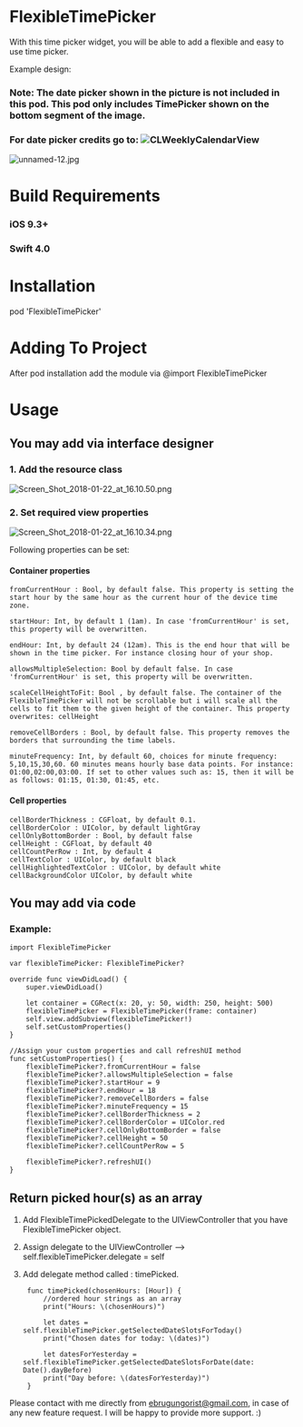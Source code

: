 # FlexibleTimePicker
With this time picker widget, you will be able to add a flexible and easy to use time picker.

Example design:

### Note: The date picker shown in the picture is not included in this pod. This pod only includes TimePicker shown on the bottom segment of the image.
### For date picker credits go to: ![CLWeeklyCalendarView](https://github.com/clisuper/CLWeeklyCalendarView)

![unnamed-12.jpg](https://s13.postimg.org/45ar6i9fb/unnamed-12.jpg)


# Build Requirements

### iOS 9.3+
### Swift 4.0

# Installation

pod 'FlexibleTimePicker'

# Adding To Project

After pod installation add the module via @import FlexibleTimePicker

# Usage

##  You may add via interface designer

### 1. Add the resource class

![Screen_Shot_2018-01-22_at_16.10.50.png](https://s13.postimg.org/mywk3fn1z/Screen_Shot_2018-01-22_at_16.10.50.png)

### 2. Set required view properties

![Screen_Shot_2018-01-22_at_16.10.34.png](https://s13.postimg.org/4jc360ls7/Screen_Shot_2018-01-22_at_16.10.34.png)

Following properties can be set:

#### Container properties


    fromCurrentHour : Bool, by default false. This property is setting the start hour by the same hour as the current hour of the device time zone.
    
    startHour: Int, by default 1 (1am). In case 'fromCurrentHour' is set, this property will be overwritten.
    
    endHour: Int, by default 24 (12am). This is the end hour that will be shown in the time picker. For instance closing hour of your shop.
    
    allowsMultipleSelection: Bool by default false. In case 'fromCurrentHour' is set, this property will be overwritten.
    
    scaleCellHeightToFit: Bool , by default false. The container of the FlexibleTimePicker will not be scrollable but i will scale all the cells to fit them to the given height of the container. This property overwrites: cellHeight
    
    removeCellBorders : Bool, by default false. This property removes the borders that surrounding the time labels.
    
    minuteFrequency: Int, by default 60, choices for minute frequency: 5,10,15,30,60. 60 minutes means hourly base data points. For instance: 01:00,02:00,03:00. If set to other values such as: 15, then it will be as follows: 01:15, 01:30, 01:45, etc.

#### Cell properties

    cellBorderThickness : CGFloat, by default 0.1.
    cellBorderColor : UIColor, by default lightGray
    cellOnlyBottomBorder : Bool, by default false
    cellHeight : CGFloat, by default 40
    cellCountPerRow : Int, by default 4
    cellTextColor : UIColor, by default black
    cellHighlightedTextColor : UIColor, by default white
    cellBackgroundColor UIColor, by default white

## You may add via code

### Example:

    import FlexibleTimePicker
    
    var flexibleTimePicker: FlexibleTimePicker?

    override func viewDidLoad() {
        super.viewDidLoad()
        
        let container = CGRect(x: 20, y: 50, width: 250, height: 500)
        flexibleTimePicker = FlexibleTimePicker(frame: container)
        self.view.addSubview(flexibleTimePicker!)
        self.setCustomProperties()
    }

    //Assign your custom properties and call refreshUI method
    func setCustomProperties() {
        flexibleTimePicker?.fromCurrentHour = false
        flexibleTimePicker?.allowsMultipleSelection = false
        flexibleTimePicker?.startHour = 9
        flexibleTimePicker?.endHour = 18
        flexibleTimePicker?.removeCellBorders = false
        flexibleTimePicker?.minuteFrequency = 15
        flexibleTimePicker?.cellBorderThickness = 2
        flexibleTimePicker?.cellBorderColor = UIColor.red
        flexibleTimePicker?.cellOnlyBottomBorder = false
        flexibleTimePicker?.cellHeight = 50
        flexibleTimePicker?.cellCountPerRow = 5
        
        flexibleTimePicker?.refreshUI()
    }

## Return picked hour(s) as an array

1. Add FlexibleTimePickedDelegate to the UIViewController that you have FlexibleTimePicker object.
2. Assign delegate to the UIViewController --> self.flexibleTimePicker.delegate = self
3. Add delegate method called : timePicked.


        func timePicked(chosenHours: [Hour]) {
            //ordered hour strings as an array
            print("Hours: \(chosenHours)")
            
            let dates = self.flexibleTimePicker.getSelectedDateSlotsForToday()
            print("Chosen dates for today: \(dates)")
            
            let datesForYesterday = self.flexibleTimePicker.getSelectedDateSlotsForDate(date: Date().dayBefore)
            print("Day before: \(datesForYesterday)")
        }


Please contact with me directly  from ebrugungorist@gmail.com, in case of any new feature request. I will be happy to provide more support. :)


